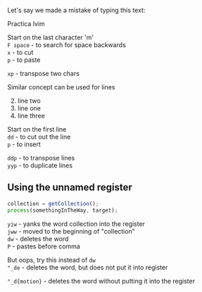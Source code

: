 Let's say we made a mistake of typing this text:

Practica lvim

Start on the last character 'm'  
`F space` - to search for space backwards  
`x` - to cut  
`p` - to paste  

`xp` - transpose two chars

Similar concept can be used for lines

2) line two  
1) line one  
3) line three  

Start on the first line  
`dd` - to cut out the line  
`p` - to insert  

`ddp` - to transpose lines  
`yyp` - to duplicate lines  

## Using the unnamed register

```javascript
collection = getCollection();
process(somethingInTheWay, target);
```

`yiw` - yanks the word collection into the register  
`jww` - moved to the beginning of "collection"  
`dw` - deletes the word  
`P` - pastes before comma  

But oops, try this instead of `dw`  
`"_de` - deletes the word, but does not put it into register  

`"_d{motion}` - deletes the word without putting it into the register
